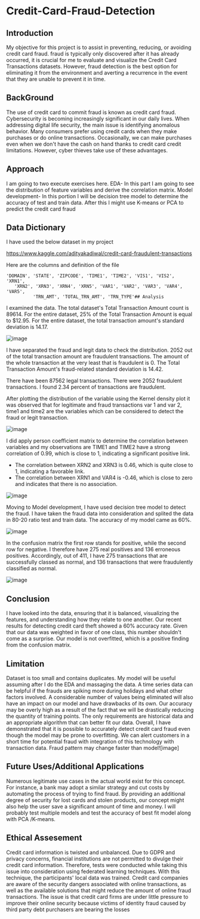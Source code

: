 # Credit-Card-Fraud-Detection
## Introduction

My objective for this project is to assist in preventing, reducing, or avoiding credit card fraud. fraud is typically only discovered after it has already occurred, it is crucial for me to evaluate and visualize the Credit Card Transactions datasets. However, fraud detection is the best option for eliminating it from the environment and averting a recurrence in the event that they are unable to prevent it in time.
## BackGround

The use of credit card to commit fraud is known as credit card fraud. Cybersecurity is becoming increasingly significant in our daily lives. When addressing digital life security, the main issue is identifying anomalous behavior. Many consumers prefer using credit cards when they make purchases or do online transactions. Occasionally, we can make purchases even when we don't have the cash on hand thanks to credit card credit limitations. However, cyber thieves take use of these advantages.

## Approach

I am going to two execute exercises here.
EDA- In this part I am going to see the distribution of feature variables and derive the correlation matrix.
Model development-   In this portion I will be decision tree model to determine the accuracy of test and train data. After this I might use K-means or PCA to predict the credit card fraud 

## Data Dictionary
I have used the below dataset in my project

https://www.kaggle.com/adityakadiwal/credit-card-fraudulent-transactions


Here are the columns and definition of the file

    'DOMAIN', 'STATE', 'ZIPCODE', 'TIME1', 'TIME2', 'VIS1', 'VIS2', 'XRN1',
       'XRN2', 'XRN3', 'XRN4', 'XRN5', 'VAR1', 'VAR2', 'VAR3', 'VAR4', 'VAR5',
              'TRN_AMT', 'TOTAL_TRN_AMT', 'TRN_TYPE'## Analysis

I examined the data. The total dataset's Total Transaction Amount count is 89614.
For the entire dataset, 25% of the Total Transaction Amount is equal to $12.95.
For the entire dataset, the total transaction amount's standard deviation is 14.17.

![image](https://user-images.githubusercontent.com/70611285/177244757-2ecdd2cb-4540-4f11-891d-f13de99d0726.png)

I have separated the fraud and legit data to check the distribution. 
2052 out of the total transaction amount are fraudulent transactions. The amount of the whole transaction at the very least that is fraudulent is 0. The Total Transaction Amount's fraud-related standard deviation is 14.42.
 
There have been 87562 legal transactions. There were 2052 fraudulent transactions. I found 2.34 percent of transactions are fraudulent.

After plotting the distribution of the variable using the Kernel density plot it was observed that for legitimate and fraud transactions var 1 and var 2, time1 and time2 are the variables which can be considered to detect the fraud or legit transaction.

![image](https://user-images.githubusercontent.com/70611285/177245087-3b3a0eba-5312-4c92-9a7f-9f1ae98f1c48.png)


I did apply person coefficient matrix to determine the correlation between variables and my observations are 
 TIME1 and TIME2 have a strong correlation of 0.99, which is close to 1, indicating a significant positive link.
- The correlation between XRN2 and XRN3 is 0.46, which is quite close to 1, indicating a favorable link.
- The correlation between XRN1 and VAR4 is -0.46, which is close to zero and indicates that there is no association.

 ![image](https://user-images.githubusercontent.com/70611285/177245041-dc446ee6-f26f-4360-9048-4c701b5d23a2.png)

 

Moving to Model development, I have used decision tree model to detect the fraud. I have taken the fraud data into consideration and splited the data in 80-20 ratio test and train data. The accuracy of my model came as 60%.

![image](https://user-images.githubusercontent.com/70611285/177245024-e883562d-6bc2-4c4f-a448-77cf9b5e8cfe.png)


In the confusion matrix the first row stands for positive, while the second row for negative. I therefore have 275 real positives and 136 erroneous positives. Accordingly, out of 411, I have 275 transactions that are successfully classed as normal, and 136 transactions that were fraudulently classified as normal.

![image](https://user-images.githubusercontent.com/70611285/177244988-211c89d6-2266-49aa-b713-d211c90dc0f7.png)

## Conclusion

I have looked into the data, ensuring that it is balanced, visualizing the features, and understanding how they relate to one another. Our recent results for detecting credit card theft showed a 60% accuracy rate. Given that our data was weighted in favor of one class, this number shouldn't come as a surprise. Our model is not overfitted, which is a positive finding from the confusion matrix.

## Limitation
Dataset is too small and contains duplicates. My model will be useful assuming after I do the EDA and massaging the data. A time series data can be helpful if the frauds are spiking more during holidays and what other factors involved. A considerable number of values being eliminated will also have an impact on our model and have drawbacks of its own. Our accuracy may be overly high as a result of the fact that we will be drastically reducing the quantity of training points. The only requirements are historical data and an appropriate algorithm that can better fit our data. Overall, I have demonstrated that it is possible to accurately detect credit card fraud even though the model may be prone to overfitting. We can alert customers in a short time for potential fraud with integration of this technology with transaction data. Fraud pattern may change faster than model![image]

## Future Uses/Additional Applications

Numerous legitimate use cases in the actual world exist for this concept. For instance, a bank may adopt a similar strategy and cut costs by automating the process of trying to find fraud. By providing an additional degree of security for lost cards and stolen products, our concept might also help the user save a significant amount of time and money.
I will probably test multiple models and test the accuracy of best fit model along with PCA /K-means.

## Ethical Assesement

Credit card information is twisted and unbalanced. Due to GDPR and privacy concerns, financial institutions are not permitted to divulge their credit card information. Therefore, tests were conducted while taking this issue into consideration using federated learning techniques. With this technique, the participants' local data was trained. Credit card companies are aware of the security dangers associated with online transactions, as well as the available solutions that might reduce the amount of online fraud transactions. The issue is that credit card firms are under little pressure to improve their online security because victims of identity fraud caused by third party debt purchasers are bearing the losses






